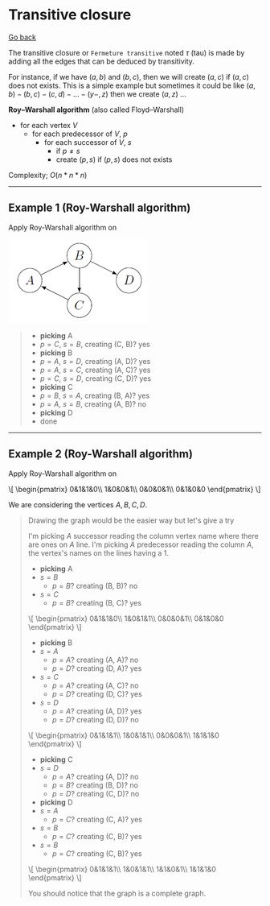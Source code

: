 # Transitive closure

[Go back](..#advanced-terminology)

The transitive closure or ``Fermeture transitive``
noted $\tau$ (tau) is made by adding all the edges that
can be deduced by transitivity.

For instance, if we have $(a,b)$ and $(b,c)$, then we will
create $(a,c)$ if $(a,c)$ does not exists. This is a simple
example but sometimes it could be like
$(a,b)-(b,c)-(c,d)-...-(y-,z)$ then we create $(a,z)$ ...

**Roy–Warshall algorithm** (also called Floyd–Warshall)

* for each vertex $V$
  * for each predecessor of $V$, $p$
    * for each successor of $V$, $s$
      * if $p \neq s$ 
      * create $(p,s)$ if $(p,s)$ does not exists

Complexity; $O(n * n * n)$

<hr class="sl">

## Example 1 (Roy-Warshall algorithm)

Apply Roy-Warshall algorithm on

![](images/tc.png)

<blockquote class="spoiler">

* **picking** A
* $p=C$, $s=B$, creating (C, B)? yes 
* **picking** B
* $p=A$, $s=D$, creating (A, D)? yes
* $p=A$, $s=C$, creating (A, C)? yes
* $p=C$, $s=D$, creating (C, D)? yes
* **picking** C
* $p=B$, $s=A$, creating (B, A)? yes
* $p=A$, $s=B$, creating (A, B)? no
* **picking** D
* done
</blockquote>

<hr class="sr">

## Example 2 (Roy-Warshall algorithm)

Apply Roy-Warshall algorithm on

<div>
\[
\begin{pmatrix}
0&1&1&0\\
1&0&0&1\\
0&0&0&1\\
0&1&0&0
\end{pmatrix}
\]
</div>

We are considering the vertices $A, B, C, D$.

<blockquote class="spoiler">

Drawing the graph would be the easier way
but let's give a try

I'm picking $A$ successor reading the column
vertex name where there are ones on $A$ line.
I'm picking $A$ predecessor reading the column
$A$, the vertex's names on the lines having a $1$.

* **picking** A
* $s=B$ 
  * $p=B$? creating (B, B)? no
* $s=C$
  * $p=B$? creating (B, C)? yes

<div>
\[
\begin{pmatrix}
0&1&1&0\\
1&0&1&1\\
0&0&0&1\\
0&1&0&0
\end{pmatrix}
\]
</div>

* **picking** B
* $s=A$
  * $p=A$? creating (A, A)? no
  * $p=D$? creating (D, A)? yes
* $s=C$
  * $p=A$? creating (A, C)? no
  * $p=D$? creating (D, C)? yes
* $s=D$
  * $p=A$? creating (A, D)? yes
  * $p=D$? creating (D, D)? no

<div>
\[
\begin{pmatrix}
0&1&1&1\\
1&0&1&1\\
0&0&0&1\\
1&1&1&0
\end{pmatrix}
\]
</div>

* **picking** C
* $s=D$
  * $p=A$? creating (A, D)? no
  * $p=B$? creating (B, D)? no
  * $p=D$? creating (C, D)? no
* **picking** D
* $s=A$
  * $p=C$? creating (C, A)? yes
* $s=B$
  * $p=C$? creating (C, B)? yes
* $s=B$
  * $p=C$? creating (C, B)? yes

<div>
\[
\begin{pmatrix}
0&1&1&1\\
1&0&1&1\\
1&1&0&1\\
1&1&1&0
\end{pmatrix}
\]
</div>

You should notice that the graph is a complete graph.
</blockquote>